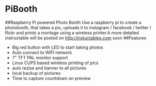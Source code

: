 PiBooth
=======
##Raspberry Pi powered Photo Booth
Use a raspberry pi to create a photobooth, that takes a pic, uploads it to instagram / facebook / twitter / flickr and prints a montage using a wireless printer.A more detailed instructable will be posted on http://instuctables.com soon
##Features
* Big red button with LED to start taking photos
* Auto connect to WIFI network
* 7" TFT PAL monitor support
* Linux CUPS based wireless printing of pics
* auto rezise and banner to all pictures
* local backup of pictures
* Time to capture countdown on preview

